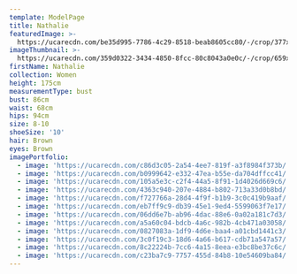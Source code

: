 ```yaml
---
template: ModelPage
title: Nathalie
featuredImage: >-
  https://ucarecdn.com/be35d995-7786-4c29-8518-beab8605cc80/-/crop/377x299/0,51/-/preview/
imageThumbnail: >-
  https://ucarecdn.com/359d0322-3434-4850-8fcc-80c8043a0e0c/-/crop/659x815/253,108/-/preview/
firstName: Nathalie
collection: Women
height: 175cm
measurementType: bust
bust: 86cm
waist: 68cm
hips: 94cm
size: 8-10
shoeSize: '10'
hair: Brown
eyes: Brown
imagePortfolio:
  - image: 'https://ucarecdn.com/c86d3c05-2a54-4ee7-819f-a3f8984f373b/'
  - image: 'https://ucarecdn.com/b0999642-e332-47ea-b55e-da704dffcc41/'
  - image: 'https://ucarecdn.com/105a5e3c-c2f4-44a5-8f91-1d4026d669c6/'
  - image: 'https://ucarecdn.com/4363c940-207e-4884-b802-713a33d0b8bd/'
  - image: 'https://ucarecdn.com/f727766a-28d4-4f9f-b1b9-3c0c419b9aaf/'
  - image: 'https://ucarecdn.com/eb7ff9c9-db39-45e1-9ed4-5599063f7e17/'
  - image: 'https://ucarecdn.com/06dd6e7b-ab96-4dac-88e6-0a02a181c7d3/'
  - image: 'https://ucarecdn.com/a5a60c04-bdcb-4a6c-982b-4cb471a03058/'
  - image: 'https://ucarecdn.com/0827083a-1df9-4d6e-baa4-a01cbd1441c3/'
  - image: 'https://ucarecdn.com/3c0f19c3-18d6-4a66-b617-cdb71a547a57/'
  - image: 'https://ucarecdn.com/8c22224b-7cc6-4a15-8eea-e3bc8be37c6c/'
  - image: 'https://ucarecdn.com/c23ba7c9-7757-455d-84b8-10e54609ba84/'
---
```


